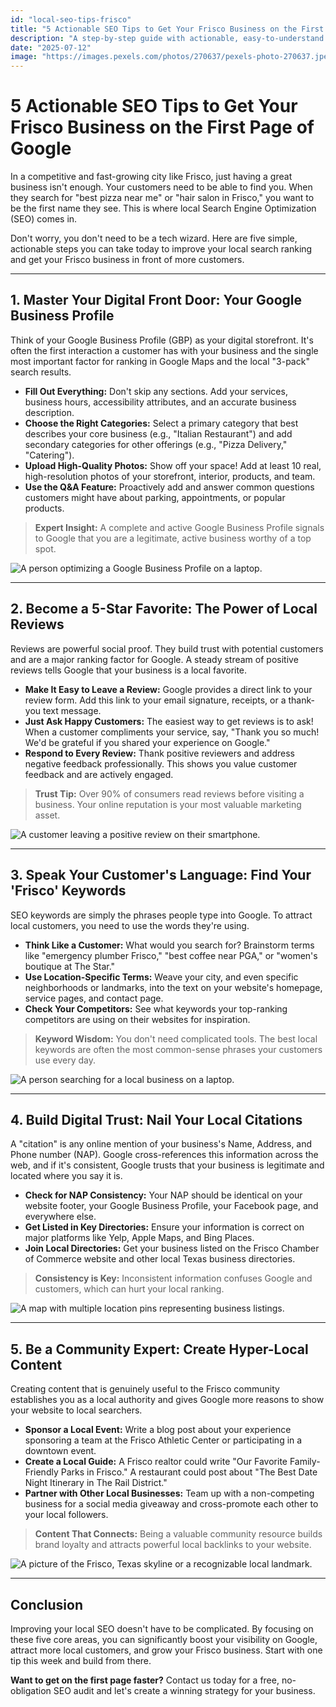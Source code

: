 ```yaml
---
id: "local-seo-tips-frisco"
title: "5 Actionable SEO Tips to Get Your Frisco Business on the First Page of Google"
description: "A step-by-step guide with actionable, easy-to-understand SEO tips for Frisco business owners, covering Google Business Profile, local reviews, and keywords to help you rank higher."
date: "2025-07-12"
image: "https://images.pexels.com/photos/270637/pexels-photo-270637.jpeg"
---
```


# 5 Actionable SEO Tips to Get Your Frisco Business on the First Page of Google

In a competitive and fast-growing city like Frisco, just having a great business isn't enough. Your customers need to be able to find you. When they search for "best pizza near me" or "hair salon in Frisco," you want to be the first name they see. This is where local Search Engine Optimization (SEO) comes in.

Don't worry, you don't need to be a tech wizard. Here are five simple, actionable steps you can take today to improve your local search ranking and get your Frisco business in front of more customers.

---

## 1. **Master Your Digital Front Door: Your Google Business Profile**

Think of your Google Business Profile (GBP) as your digital storefront. It's often the first interaction a customer has with your business and the single most important factor for ranking in Google Maps and the local "3-pack" search results.

- **Fill Out Everything:** Don't skip any sections. Add your services, business hours, accessibility attributes, and an accurate business description.
- **Choose the Right Categories:** Select a primary category that best describes your core business (e.g., "Italian Restaurant") and add secondary categories for other offerings (e.g., "Pizza Delivery," "Catering").
- **Upload High-Quality Photos:** Show off your space! Add at least 10 real, high-resolution photos of your storefront, interior, products, and team.
- **Use the Q&A Feature:** Proactively add and answer common questions customers might have about parking, appointments, or popular products.

> **Expert Insight:** A complete and active Google Business Profile signals to Google that you are a legitimate, active business worthy of a top spot.

![A person optimizing a Google Business Profile on a laptop.](https://images.pexels.com/photos/1181345/pexels-photo-1181345.jpeg)

---

## 2. **Become a 5-Star Favorite: The Power of Local Reviews**

Reviews are powerful social proof. They build trust with potential customers and are a major ranking factor for Google. A steady stream of positive reviews tells Google that your business is a local favorite.

- **Make It Easy to Leave a Review:** Google provides a direct link to your review form. Add this link to your email signature, receipts, or a thank-you text message.
- **Just Ask Happy Customers:** The easiest way to get reviews is to ask! When a customer compliments your service, say, "Thank you so much! We'd be grateful if you shared your experience on Google."
- **Respond to Every Review:** Thank positive reviewers and address negative feedback professionally. This shows you value customer feedback and are actively engaged.

> **Trust Tip:** Over 90% of consumers read reviews before visiting a business. Your online reputation is your most valuable marketing asset.

![A customer leaving a positive review on their smartphone.](https://images.pexels.com/photos/4145153/pexels-photo-4145153.jpeg)

---

## 3. **Speak Your Customer's Language: Find Your 'Frisco' Keywords**

SEO keywords are simply the phrases people type into Google. To attract local customers, you need to use the words they're using.

- **Think Like a Customer:** What would you search for? Brainstorm terms like "emergency plumber Frisco," "best coffee near PGA," or "women's boutique at The Star."
- **Use Location-Specific Terms:** Weave your city, and even specific neighborhoods or landmarks, into the text on your website's homepage, service pages, and contact page.
- **Check Your Competitors:** See what keywords your top-ranking competitors are using on their websites for inspiration.

> **Keyword Wisdom:** You don't need complicated tools. The best local keywords are often the most common-sense phrases your customers use every day.

![A person searching for a local business on a laptop.](https://images.pexels.com/photos/4050315/pexels-photo-4050315.jpeg)

---

## 4. **Build Digital Trust: Nail Your Local Citations**

A "citation" is any online mention of your business's Name, Address, and Phone number (NAP). Google cross-references this information across the web, and if it's consistent, Google trusts that your business is legitimate and located where you say it is.

- **Check for NAP Consistency:** Your NAP should be identical on your website footer, your Google Business Profile, your Facebook page, and everywhere else.
- **Get Listed in Key Directories:** Ensure your information is correct on major platforms like Yelp, Apple Maps, and Bing Places.
- **Join Local Directories:** Get your business listed on the Frisco Chamber of Commerce website and other local Texas business directories.

> **Consistency is Key:** Inconsistent information confuses Google and customers, which can hurt your local ranking.

![A map with multiple location pins representing business listings.](https://images.pexels.com/photos/5997993/pexels-photo-5997993.jpeg)

---

## 5. **Be a Community Expert: Create Hyper-Local Content**

Creating content that is genuinely useful to the Frisco community establishes you as a local authority and gives Google more reasons to show your website to local searchers.

- **Sponsor a Local Event:** Write a blog post about your experience sponsoring a team at the Frisco Athletic Center or participating in a downtown event.
- **Create a Local Guide:** A Frisco realtor could write "Our Favorite Family-Friendly Parks in Frisco." A restaurant could post about "The Best Date Night Itinerary in The Rail District."
- **Partner with Other Local Businesses:** Team up with a non-competing business for a social media giveaway and cross-promote each other to your local followers.

> **Content That Connects:** Being a valuable community resource builds brand loyalty and attracts powerful local backlinks to your website.

![A picture of the Frisco, Texas skyline or a recognizable local landmark.](https://images.pexels.com/photos/1519088/pexels-photo-1519088.jpeg)

---

## Conclusion

Improving your local SEO doesn't have to be complicated. By focusing on these five core areas, you can significantly boost your visibility on Google, attract more local customers, and grow your Frisco business. Start with one tip this week and build from there.

**Want to get on the first page faster?** Contact us today for a free, no-obligation SEO audit and let's create a winning strategy for your business.
```